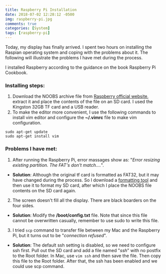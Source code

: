 ```yaml
---
title: Raspberry Pi Installation
date: 2018-07-02 12:28:12 -0500
img: raspberry-pi.jpg
comments: true
categories: [System]
tags: [raspberry-pi]
---
```

Today, my display has finally arrived. I spent two hours on installing the Raspian operating system and coping with the problems about it. The following will illustrate the problems I have met during the process.

I installed Raspberry according to the guidance on the book Raspberry Pi Cookbook.

### Installing steps:
1. Download the NOOBS archive file from [Raspberry official website](http://www.raspberrypi.org/downloads), extract it and place the contents of the file on an SD card. I used the Kingston 32GB TF card and a USB reader.
2. To make the editor more convenient, I use the following commands to install vim editor and configure the **~/.vimrc** file to make vim configuration.
```
sudo apt-get update
sudo apt-get install vim 
```

### Problems I have met:
1. After running the Raspberry Pi, error massages show as: "*Error resizing existing partition. The FAT's don't match....*".
* **Solution**: Although the original tf card is formatted as FAT32, but it may have changed during the process. So I download a [formatting tool](https://www.sdcard.org/downloads/formatter_4/) and then use it to format my SD card, after which I place the NOOBS file contents on the SD card again. 
2. The screen doesn't fill all the display. There are black boarders on the four sides.
* **Solution**: Modify the **/boot/config.txt** file. Note that since this file cannot be overwritten casually, remember to use sudo to write this file. 
3. I tried `scp` command to transfer file between my Mac and the Raspberry Pi, but it turns out to be "*connection refused*".
* **Solution**: The default ssh setting is disabled, so we need to configure ssh first. Pull out the SD card and add a file named "*ssh*" with no postfix to the Root folder. In Mac, use `vim ssh` and then save the file. Then copy this file to the Root folder. After that, the ssh has been enabled and we could use scp command.
